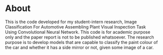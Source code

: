 # About
This is the code developed for my student-intern research, Image Classification For Automotive Assembling Plant Visual Inspection Task Using Convolutional Neural Network. This code is for academic purpose only and the paper report is not to be published whatsoever. The research purpose is to develop models that are capable to classify the paint colour of the car and whether it has a side mirror or not, given some image of a car. 
